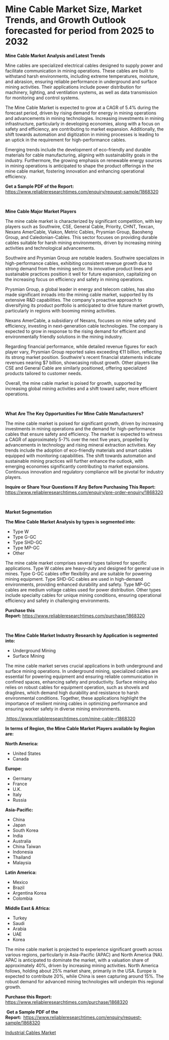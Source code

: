 <p><h1>Mine Cable Market Size, Market Trends, and Growth Outlook forecasted for period from 2025 to 2032</h1></p><p><strong>Mine Cable Market Analysis and Latest Trends</strong></p>
<p><p>Mine cables are specialized electrical cables designed to supply power and facilitate communication in mining operations. These cables are built to withstand harsh environments, including extreme temperatures, moisture, and abrasion, ensuring reliable performance in underground and surface mining activities. Their applications include power distribution for machinery, lighting, and ventilation systems, as well as data transmission for monitoring and control systems.</p><p>The Mine Cable Market is expected to grow at a CAGR of 5.4% during the forecast period, driven by rising demand for energy in mining operations and advancements in mining technologies. Increasing investments in mining infrastructure, particularly in developing economies, along with a focus on safety and efficiency, are contributing to market expansion. Additionally, the shift towards automation and digitization in mining processes is leading to an uptick in the requirement for high-performance cables. </p><p>Emerging trends include the development of eco-friendly and durable materials for cable manufacturing, aligning with sustainability goals in the industry. Furthermore, the growing emphasis on renewable energy sources in mining operations is anticipated to shape the product offerings in the mine cable market, fostering innovation and enhancing operational efficiency.</p></p>
<p><strong>Get a Sample PDF of the Report:&nbsp;</strong> <a href="https://www.reliableresearchtimes.com/enquiry/request-sample/1868320?utm_campaign=2181&utm_medium=2&utm_source=Github&utm_content=ia&utm_term=13022025&utm_id=mine-cable">https://www.reliableresearchtimes.com/enquiry/request-sample/1868320</a></p>
<p>&nbsp;</p>
<p><strong>Mine Cable Major Market Players</strong></p>
<p><p>The mine cable market is characterized by significant competition, with key players such as Southwire, CSE, General Cable, Priority, CHNT, Texcan, Nexans AmerCable, Viakon, Metric Cables, Prysmian Group, Baosheng Group, and Caledonian-Cables. This sector focuses on providing durable cables suitable for harsh mining environments, driven by increasing mining activities and technological advancements.</p><p>Southwire and Prysmian Group are notable leaders. Southwire specializes in high-performance cables, exhibiting consistent revenue growth due to strong demand from the mining sector. Its innovative product lines and sustainable practices position it well for future expansion, capitalizing on the increasing focus on efficiency and safety in mining operations.</p><p>Prysmian Group, a global leader in energy and telecom cables, has also made significant inroads into the mining cable market, supported by its extensive R&D capabilities. The company's proactive approach to diversifying its product portfolio is anticipated to drive future market growth, particularly in regions with booming mining activities.</p><p>Nexans AmerCable, a subsidiary of Nexans, focuses on mine safety and efficiency, investing in next-generation cable technologies. The company is expected to grow in response to the rising demand for efficient and environmentally friendly solutions in the mining industry.</p><p>Regarding financial performance, while detailed revenue figures for each player vary, Prysmian Group reported sales exceeding €11 billion, reflecting its strong market position. Southwire's recent financial statements indicate revenues nearing $7 billion, showcasing robust growth. Other players like CSE and General Cable are similarly positioned, offering specialized products tailored to customer needs.</p><p>Overall, the mine cable market is poised for growth, supported by increasing global mining activities and a shift toward safer, more efficient operations.</p></p>
<p>&nbsp;</p>
<p><strong>What Are The Key Opportunities For Mine Cable Manufacturers?</strong></p>
<p><p>The mine cable market is poised for significant growth, driven by increasing investments in mining operations and the demand for high-performance cables that ensure safety and efficiency. The market is expected to witness a CAGR of approximately 5-7% over the next five years, propelled by advancements in technology and rising mineral extraction activities. Key trends include the adoption of eco-friendly materials and smart cables equipped with monitoring capabilities. The shift towards automation and sustainable mining practices will further enhance the outlook, with emerging economies significantly contributing to market expansions. Continuous innovation and regulatory compliance will be pivotal for industry players.</p></p>
<p><strong>Inquire or Share Your Questions If Any Before Purchasing This Report:</strong> <a href="https://www.reliableresearchtimes.com/enquiry/pre-order-enquiry/1868320?utm_campaign=2181&utm_medium=2&utm_source=Github&utm_content=ia&utm_term=13022025&utm_id=mine-cable">https://www.reliableresearchtimes.com/enquiry/pre-order-enquiry/1868320</a></p>
<p>&nbsp;</p>
<p><strong>Market Segmentation</strong></p>
<p><strong>The Mine Cable Market Analysis by types is segmented into:</strong></p>
<p><ul><li>Type W</li><li>Type G-GC</li><li>Type SHD-GC</li><li>Type MP-GC</li><li>Other</li></ul></p>
<p><p>The mine cable market comprises several types tailored for specific applications. Type W cables are heavy-duty and designed for general use in mines. Type G-GC cables offer flexibility and are suitable for powering mining equipment. Type SHD-GC cables are used in high-demand environments, providing enhanced durability and safety. Type MP-GC cables are medium voltage cables used for power distribution. Other types include specialty cables for unique mining conditions, ensuring operational efficiency and safety in challenging environments.</p></p>
<p><strong>Purchase this Report:&nbsp;</strong><a href="https://www.reliableresearchtimes.com/purchase/1868320?utm_campaign=2181&utm_medium=2&utm_source=Github&utm_content=ia&utm_term=13022025&utm_id=mine-cable">https://www.reliableresearchtimes.com/purchase/1868320</a></p>
<p>&nbsp;</p>
<p><strong>The Mine Cable Market Industry Research by Application is segmented into:</strong></p>
<p><ul><li>Underground Mining</li><li>Surface Mining</li></ul></p>
<p><p>The mine cable market serves crucial applications in both underground and surface mining operations. In underground mining, specialized cables are essential for powering equipment and ensuring reliable communication in confined spaces, enhancing safety and productivity. Surface mining also relies on robust cables for equipment operation, such as shovels and draglines, which demand high durability and resistance to harsh environmental conditions. Together, these applications highlight the importance of resilient mining cables in optimizing performance and ensuring worker safety in diverse mining environments.</p></p>
<p><a href="https://www.reliableresearchtimes.com/mine-cable-r1868320?utm_campaign=2181&utm_medium=2&utm_source=Github&utm_content=ia&utm_term=13022025&utm_id=mine-cable">&nbsp;https://www.reliableresearchtimes.com/mine-cable-r1868320</a></p>
<p><strong>In terms of Region, the Mine Cable Market Players available by Region are:</strong></p>
<p>
    <p> <strong> North America: </strong>
        <ul>
            <li>United States</li>
            <li>Canada</li>
        </ul>
        </p> 
    <p> <strong> Europe: </strong>
        <ul>
            <li>Germany</li>
            <li>France</li>
            <li>U.K.</li>
            <li>Italy</li>
            <li>Russia</li>
        </ul>
        </p> 
    <p> <strong> Asia-Pacific: </strong>
        <ul>
            <li>China</li>
            <li>Japan</li>
            <li>South Korea</li>
            <li>India</li>
            <li>Australia</li>
            <li>China Taiwan</li>
            <li>Indonesia</li>
            <li>Thailand</li>
            <li>Malaysia</li>
        </ul>
        </p> 
    <p> <strong> Latin America: </strong>
        <ul>
            <li>Mexico</li>
            <li>Brazil</li>
            <li>Argentina Korea</li>
            <li>Colombia</li>
        </ul>
        </p> 
    <p> <strong> Middle East & Africa: </strong>
        <ul>
            <li>Turkey</li>
            <li>Saudi</li>
            <li>Arabia</li>
            <li>UAE</li>
            <li>Korea</li>
        </ul>
    </p>
    </p>
<p><p>The mine cable market is projected to experience significant growth across various regions, particularly in Asia-Pacific (APAC) and North America (NA). APAC is anticipated to dominate the market, with a valuation share of approximately 40%, driven by increasing mining activities. North America follows, holding about 25% market share, primarily in the USA. Europe is expected to contribute 20%, while China is seen capturing around 15%. The robust demand for advanced mining technologies will underpin this regional growth.</p></p>
<p><strong>Purchase this Report: </strong><a href="https://www.reliableresearchtimes.com/purchase/1868320?utm_campaign=2181&utm_medium=2&utm_source=Github&utm_content=ia&utm_term=13022025&utm_id=mine-cable">https://www.reliableresearchtimes.com/purchase/1868320</a></p>
<p>&nbsp;<strong>Get a Sample PDF of the Report:&nbsp;&nbsp;</strong><a href="https://www.reliableresearchtimes.com/enquiry/request-sample/1868320?utm_campaign=2181&utm_medium=2&utm_source=Github&utm_content=ia&utm_term=13022025&utm_id=mine-cable">https://www.reliableresearchtimes.com/enquiry/request-sample/1868320</a></p>
<p><strong></strong></p>
<p><p><a href="https://github.com/HobertDavis43/Market-Research-Report-List-1/blob/main/industrial-cables-market.md?utm_campaign=2181&utm_medium=2&utm_source=Github&utm_content=ia&utm_term=13022025&utm_id=mine-cable">Industrial Cables Market</a></p></p>